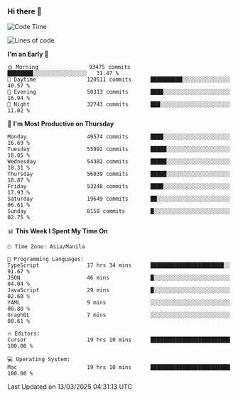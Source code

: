 ### Hi there 👋

<!--START_SECTION:waka-->
![Code Time](http://img.shields.io/badge/Code%20Time-5%2C932%20hrs%2018%20mins-blue)

![Lines of code](https://img.shields.io/badge/From%20Hello%20World%20I%27ve%20Written-116.7%20million%20lines%20of%20code-blue)

**I'm an Early 🐤** 

```text
🌞 Morning                93475 commits       ████████░░░░░░░░░░░░░░░░░   31.47 % 
🌆 Daytime                120511 commits      ██████████░░░░░░░░░░░░░░░   40.57 % 
🌃 Evening                50313 commits       ████░░░░░░░░░░░░░░░░░░░░░   16.94 % 
🌙 Night                  32743 commits       ███░░░░░░░░░░░░░░░░░░░░░░   11.02 % 
```
📅 **I'm Most Productive on Thursday** 

```text
Monday                   49574 commits       ████░░░░░░░░░░░░░░░░░░░░░   16.69 % 
Tuesday                  55992 commits       █████░░░░░░░░░░░░░░░░░░░░   18.85 % 
Wednesday                54382 commits       █████░░░░░░░░░░░░░░░░░░░░   18.31 % 
Thursday                 56039 commits       █████░░░░░░░░░░░░░░░░░░░░   18.87 % 
Friday                   53248 commits       ████░░░░░░░░░░░░░░░░░░░░░   17.93 % 
Saturday                 19649 commits       ██░░░░░░░░░░░░░░░░░░░░░░░   06.61 % 
Sunday                   8158 commits        █░░░░░░░░░░░░░░░░░░░░░░░░   02.75 % 
```


📊 **This Week I Spent My Time On** 

```text
🕑︎ Time Zone: Asia/Manila

💬 Programming Languages: 
TypeScript               17 hrs 34 mins      ███████████████████████░░   91.67 % 
JSON                     46 mins             █░░░░░░░░░░░░░░░░░░░░░░░░   04.04 % 
JavaScript               29 mins             █░░░░░░░░░░░░░░░░░░░░░░░░   02.60 % 
YAML                     9 mins              ░░░░░░░░░░░░░░░░░░░░░░░░░   00.80 % 
GraphQL                  7 mins              ░░░░░░░░░░░░░░░░░░░░░░░░░   00.61 % 

🔥 Editors: 
Cursor                   19 hrs 10 mins      █████████████████████████   100.00 % 

💻 Operating System: 
Mac                      19 hrs 10 mins      █████████████████████████   100.00 % 
```


 Last Updated on 13/03/2025 04:31:13 UTC
<!--END_SECTION:waka-->


<!--
**rad182/rad182** is a ✨ _special_ ✨ repository because its `README.md` (this file) appears on your GitHub profile.

Here are some ideas to get you started:

- 🔭 I’m currently working on ...
- 🌱 I’m currently learning ...
- 👯 I’m looking to collaborate on ...
- 🤔 I’m looking for help with ...
- 💬 Ask me about ...
- 📫 How to reach me: ...
- 😄 Pronouns: ...
- ⚡ Fun fact: ...
-->
